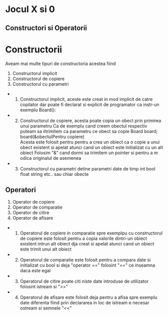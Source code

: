 # Jocul X si 0   

## Constructori si Operatorii
# Constructorii 
Aveam mai multe tipuri de constructoria acestea fiind   
1. Constructorul implicit
2. Constructorul de copiere
3. Constructorul cu parametri   
* 1. Constructorul implicit, aceste este creat in mod implicit de catre copilator dar poate fi declarat si explicit de programator ca instr-un exemplu Board():
* 2. Constructorul de copiere, acesta poate copia un obect prin primirea unui parametru Ca de exemplu cand creem obectul respectiv puteam sa iitrimitem ca parametru ce obect sa copie Board board; board(&obectulPentru copiere)   
Acesta este folosit pentru pentru a crea un obiect ca o copie a unui obect existent si apelat atunci cand un obiect este initializat cu un alt obiect
Folosim "&" cand dormi sa trimitem un pointer si pentru a m odica originalul de asemenea
* 3. Constructorul cu parametri detine parametri date de timp int bool float string etc.. sau chiar obecte 
## Operatori
1. Operator de copiere
2. Operator de comparatie
3. Operator de citire 
4. Operator de afisare
* 1. Operatorul de copiere in comparatie spre exemplpu cu constructorul de copiere este folosit pentru a copia valorile dintri-un obiect existent intrun alt obiect dja creat si apelat atunci cand un obiect este trimit unui alt obiect
* 2. Operatorul de comparatie este folosit pentru a compara date si initializat cu bool si deja "operator ==" folosint "==" ce inseamna daca este egal
* 3. Operatorul de citire poate citi niste date introduse de utilizator folosint istream si ">>"
* 4. Operatorul de afisare este folosit deja pentru a afisa spre exemplu date diferenta fiind prin declararea in loc de istream e necesar ostream si semnele "<<"